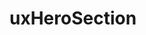 <!-- generated by markdown-notes-tree -->

# uxHeroSection

<!-- optional markdown-notes-tree directory description starts here -->

<!-- optional markdown-notes-tree directory description ends here -->


